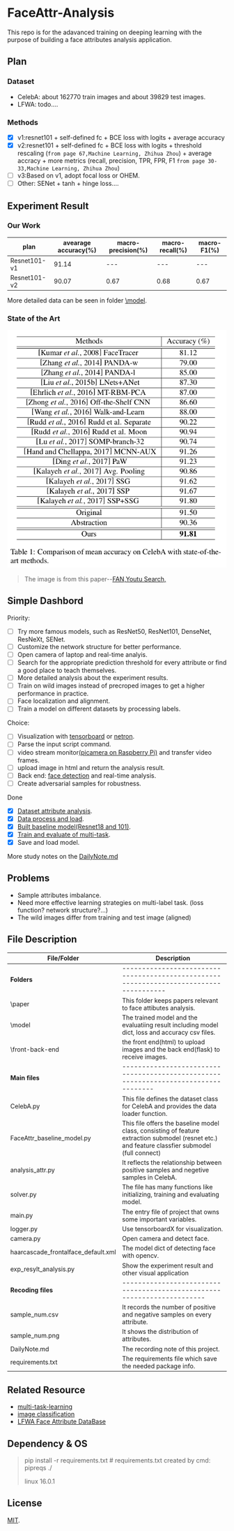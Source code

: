 # FaceAttr-Analysis

This repo is for the adavanced training on deeping learning with the purpose of building a face attributes analysis application.

## Plan

### Dataset

- CelebA: about 162770 train images and  about 39829 test images.
- LFWA: todo....

### Methods

- [x] v1:resnet101 + self-defined fc + BCE loss with logits + average accuracy
- [x] v2:resnet101 + self-defined fc + BCE loss with logits + threshold rescaling (`from page 67,Machine Learning, Zhihua Zhou`) + average accracy + more metrics (recall, precision, TPR, FPR, F1 `from page 30-33,Machine Learning, Zhihua Zhou`)
- [ ] v3:Based on v1, adopt focal loss or OHEM.
- [ ] Other: SENet + tanh + hinge loss....

## Experiment Result

### Our Work

| plan | avearage accuracy(%)| macro-precision(%) | macro-recall(%) | macro-F1(%) |
| ---- | -----| ---- | ----- | ----- |
| Resnet101-v1  |  91.14 |--- | ---| ---|
| Resnet101-v2 | 90.07 | 0.67 | 0.68 | 0.67 |

More detailed data can be seen in folder [\model](https://github.com/JoshuaQYH/FaceAttr-Analysis/blob/master/model/).

### State of the Art

![State of the art](https://raw.githubusercontent.com/JoshuaQYH/blogImage/master/celeba.png)
> The image is from this paper--[FAN,Youtu Search,](https://www.ijcai.org/proceedings/2018/102)

## Simple Dashbord

Priority:

- [ ] Try more famous models, such as ResNet50, ResNet101, DenseNet, ResNeXt, SENet.
- [ ] Customize the network structure for better performance.
- [ ] Open camera of laptop and real-time analyis. 
- [ ] Search for the appropriate prediction threshold for every attribute or find a good place to teach themselves.
- [ ] More detailed analysis about the experiment results.
- [ ] Train on wild images instead of precroped images to get a higher performance in practice.
- [ ] Face localization and alignment.
- [ ] Train a model on different datasets by processing labels.

Choice:

- [ ] Visualization with [tensorboard](https://github.com/lanpa/tensorboardX) or [netron](https://github.com/lutzroeder/netron).
- [ ] Parse the input script command.
- [ ] video stream monitor[(picamera on Raspberry Pi)](https://github.com/waveform80/picamera) and transfer video frames.
- [ ] upload image in html and return the analysis result.
- [ ] Back end: [face detection](https://github.com/ageitgey/face_recognition) and real-time analysis.
- [ ] Create adversarial samples for robustness.

Done

- [x] [Dataset attribute analysis](https://github.com/JoshuaQYH/FaceAttr-Analysis/blob/master/analysis_attr.py).
- [x] [Data process and load](https://github.com/JoshuaQYH/FaceAttr-Analysis/blob/master/CelebA.py).
- [x] [Built baseline model(Resnet18 and 101)](https://github.com/JoshuaQYH/FaceAttr-Analysis/blob/master/FaceAttr_baseline_model.py).
- [x] [Train and evaluate of multi-task](https://github.com/JoshuaQYH/FaceAttr-Analysis/blob/master/solver.py).
- [x] Save and load model.

More study notes on the [DailyNote.md](https://github.com/JoshuaQYH/FaceAttr-Analysis/blob/master/DailyNote.md)

## Problems

- Sample attributes imbalance.
- Need more effective learning strategies on multi-label task. (loss function? network structure?...)
- The wild images differ from training and test image (aligned)

## File Description

| File/Folder | Description |
| ----------- | ----------- |
|**Folders**|--------------------------------------------------------------------------------------|
| \paper | This folder keeps papers relevant to face attibutes analysis.|
| \model | The trained model and the evaluatiing result including model dict, loss and accuracy csv files. |
|\front-back-end| the front end(html) to upload images and the back end(flask) to receive images.|
|**Main files**|-----------------------------------------------------------------------------------|
| CelebA.py | This file defines the dataset class for CelebA and provides the data loader function. |
| FaceAttr_baseline_model.py | This file offers the baseline model class, consisting of feature extraction submodel (resnet etc.) and feature classfier submodel (full connect)|
|analysis_attr.py | It reflects the relationship between positive samples and negetive samples in CelebA.|
|solver.py|The file has many functions like initializing, training and evaluating model.|
|main.py| The entry file of project that owns some important variables.|
| logger.py | Use tensorboardX for visualization. |
|camera.py| Open camera and detect face.|
|haarcascade_frontalface_default.xml| The model dict of detecting face with opencv.|
|exp_resylt_analysis.py|Show the experiment result and other visual application|
|**Recoding files**|-----------------------------------------------------------------------|
| sample_num.csv | It records the number of positive and negative samples on every attribute.|
|sample_num.png| It shows the distribution of attributes.|
| DailyNote.md | The recording note of this project.|
| requirements.txt | The requirements file which save the needed package info. |  

## Related Resource

- [multi-task-learning](https://paperswithcode.com/task/multi-task-learning)
- [image classification](https://paperswithcode.com/task/image-classification)
- [LFWA Face Attribute DataBase](http://vis-www.cs.umass.edu/lfw/)

## Dependency & OS

> pip install -r requirements.txt   # requirements.txt created by cmd: pipreqs ./
> 
> linux 16.0.1

## License

[MIT](https://github.com/JoshuaQYH/FaceAttr-Analysis/blob/master/LICENSE).
